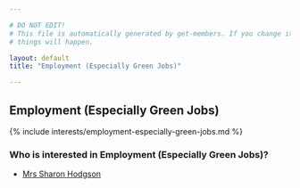 ```yaml
---

# DO NOT EDIT!
# This file is automatically generated by get-members. If you change it, bad
# things will happen.

layout: default
title: "Employment (Especially Green Jobs)"

---
```


## Employment (Especially Green Jobs)

{% include interests/employment-especially-green-jobs.md %}

### Who is interested in Employment (Especially Green Jobs)?


* [Mrs Sharon Hodgson](/members/mrs-sharon-hodgson.html)
